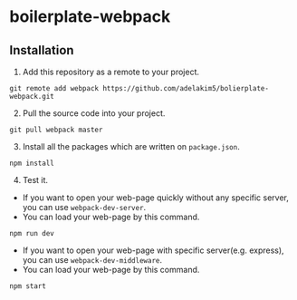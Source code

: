 # boilerplate-webpack

## Installation

1. Add this repository as a remote to your project.

```
git remote add webpack https://github.com/adelakim5/bolierplate-webpack.git
```

2. Pull the source code into your project.

```
git pull webpack master
```

3. Install all the packages which are written on `package.json`.

```
npm install
```

4. Test it.

- If you want to open your web-page quickly without any specific server, you can use `webpack-dev-server`.
- You can load your web-page by this command.

```
npm run dev
```

- If you want to open your web-page with specific server(e.g. express), you can use `webpack-dev-middleware`.
- You can load your web-page by this command.

```
npm start
```
